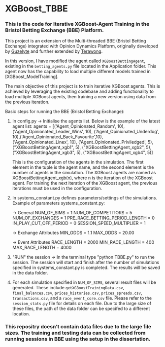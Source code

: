 # XGBoost_TBBE

### This is the code for Iterative XGBoost-Agent Training in the Bristol Betting Exchange (BBE) Platform.

This project is an extension of the Multi-threaded BBE (Bristol Betting Exchange) integrated with Opinion Dynamics Platform, originally developed by [Guzelyte](https://github.com/Guzelyte/TBBE_OD) and further extended by [Terawong](https://github.com/ChawinT/XGBoost_TBBE).

In this version, I have modified the agent called `XGBoostBettingAgent`, existing in the `betting_agents.py` file located in the Application folder. This agent now has the capability to load multiple different models trained in [XGBoost_ModelTraining].

The main objective of this project is to train iterative XGBoost agents. This is achieved by leveraging the existing codebase and adding functionality to load multiple XGBoost agents, then training a new version using data from the previous iteration.

Basic steps for running the BBE (Bristol Betting Exchange):

1. In config.py -> Initialise the agents list. Below is the example of the latest agent list:
   agents = [('Agent_Opinionated_Random', 10), ('Agent_Opinionated_Leader_Wins', 10),
   ('Agent_Opinionated_Underdog', 10),('Agent_Opinionated_Back_Favourite',10),
   ('Agent_Opinionated_Linex', 10), ('Agent_Opinionated_Priviledged', 5),
   ("XGBoostBettingAgent_xgb1", 5), ("XGBoostBettingAgent_xgb2", 5),("XGBoostBettingAgent_xgb3", 5),
   ("XGBoostBettingAgent_xgb4", 5)]

   This is the configuration of the agents in the simulation. The first element in the tuple is the agent name, and the second element is the number of agents in the simulation. The XGBoost agents are named as XGBoostBettingAgent_xgb(n), where n is the iteration of the XGBoost agent. For training the next iteration of the XGBoost agent, the previous iterations must be used in the configuration.

2. In systems_constant.py defines parameters/settings of the simulations. Example of parameters systems_constant.py:

   -> General
   NUM_OF_SIMS = 1
   NUM_OF_COMPETITORS = 5
   NUM_OF_EXCHANGES = 1
   PRE_RACE_BETTING_PERIOD_LENGTH = 0
   IN_PLAY_CUT_OFF_PERIOD = 0
   SESSION_SPEED_MULTIPLIER = 1

   -> Exchange Attributes
   MIN_ODDS = 1.1
   MAX_ODDS = 20.00

   -> Event Attributes
   RACE_LENGTH = 2000
   MIN_RACE_LENGTH = 400
   MAX_RACE_LENGTH = 4000

3. "RUN" the session -> In the terminal type "python TBBE.py" to run the session. The session will start and finish after the number of simulations specified in systems_constant.py is completed. The results will be saved in the data folder.

4. For each simulation specified in `NUM_OF_SIMS`, several result files will be generated. These include `getXGBoostTrainingData.csv`, `final_balances.csv`, `prices_histories.csv`, `prices_spreads.csv`, `transactions.csv`, and a `race_event_core.csv` file. Please refer to the `session_stats.py` file for details on each file. Due to the large size of these files, the path of the data folder can be specifed to a different location.

### This repositry doesn't contain data files due to the large file sizes. The training and testing data can be collected from running sessions in BBE using the setup in the dissertation.

